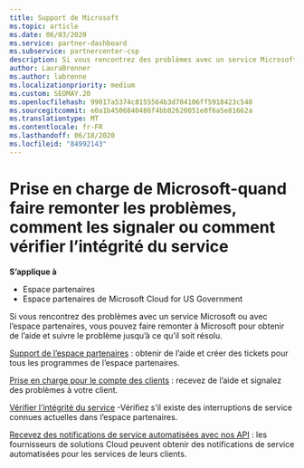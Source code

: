 ```yaml
---
title: Support de Microsoft
ms.topic: article
ms.date: 06/03/2020
ms.service: partner-dashboard
ms.subservice: partnercenter-csp
description: Si vous rencontrez des problèmes avec un service Microsoft ou avec l’Espace partenaires, vous pouvez demander de l’aide à Microsoft et suivre l’incident jusqu’à sa résolution.
author: LauraBrenner
ms.author: labrenne
ms.localizationpriority: medium
ms.custom: SEOMAY.20
ms.openlocfilehash: 99017a5374c8155564b3d784106ff5918423c548
ms.sourcegitcommit: e0a1b4506840486f4bb82620051e0f6a5e81662a
ms.translationtype: MT
ms.contentlocale: fr-FR
ms.lasthandoff: 06/18/2020
ms.locfileid: "84992143"
---
```

# <a name="support-from-microsoft---when-to-escalate-issues-how-to-report-them-or-how-to-check-service-health"></a>Prise en charge de Microsoft-quand faire remonter les problèmes, comment les signaler ou comment vérifier l’intégrité du service

**S’applique à**

- Espace partenaires
- Espace partenaires de Microsoft Cloud for US Government

Si vous rencontrez des problèmes avec un service Microsoft ou avec l’espace partenaires, vous pouvez faire remonter à Microsoft pour obtenir de l’aide et suivre le problème jusqu’à ce qu’il soit résolu.

[Support de l’espace partenaires](report-problems-with-partner-center.md) : obtenir de l’aide et créer des tickets pour tous les programmes de l’espace partenaires.

[Prise en charge pour le compte des clients](report-problems-on-behalf-of-a-customer.md) : recevez de l’aide et signalez des problèmes à votre client.

[Vérifier l’intégrité du service](check-service-health.md) -Vérifiez s’il existe des interruptions de service connues actuelles dans l’espace partenaires.

[Recevez des notifications de service automatisées avec nos API](get-automated-service-notifications-with-our-apis.md) : les fournisseurs de solutions Cloud peuvent obtenir des notifications de service automatisées pour les services de leurs clients.


 

 



